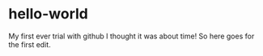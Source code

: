 # hello-world
My first ever trial with github
I thought it was about time! So here goes for the first edit.
